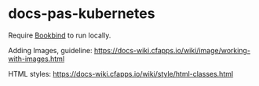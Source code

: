 # docs-pas-kubernetes

Require [Bookbind](https://github.com/pivotal-cf/docs-layout-repo) to run locally.

Adding Images, guideline: https://docs-wiki.cfapps.io/wiki/image/working-with-images.html

HTML styles: https://docs-wiki.cfapps.io/wiki/style/html-classes.html
